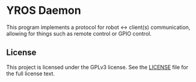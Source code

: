 # YROS Daemon

This program implements a protocol for robot <-> client(s) communication,
allowing for things such as remote control or GPIO control.

## License

This project is licensed under the GPLv3 license. See the [LICENSE](LICENSE.txt)
file for the full license text.

